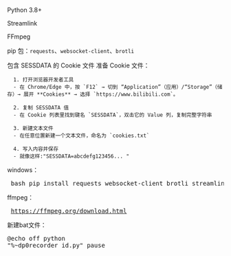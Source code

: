 Python 3.8+

Streamlink

FFmpeg

pip 包：`requests`、`websocket-client`、`brotli`

包含 SESSDATA 的 Cookie 文件
  准备 Cookie 文件：
      
      1. 打开浏览器开发者工具
      - 在 Chrome/Edge 中，按 `F12` → 切到 “Application”（应用）/“Storage”（储存）→ 展开 **Cookies** → 选择 `https://www.bilibili.com`。
      
      2. 复制 SESSDATA 值
      - 在 Cookie 列表里找到键名 `SESSDATA`，双击它的 Value 列，复制完整字符串
      
      3. 新建文本文件
      - 在任意位置新建一个文本文件，命名为 `cookies.txt`
      
      4. 写入内容并保存
      - 就像这样:"SESSDATA=abcdefg123456... "

      
      
windows：
  <pre markdown> bash pip install requests websocket-client brotli streamlink  </pre>
  ffmpeg：<pre markdown> https://ffmpeg.org/download.html  </pre>
  新建bat文件：
    <pre markdown>@echo off
    python "%~dp0recorder_id.py"
    pause
    </pre>



  
